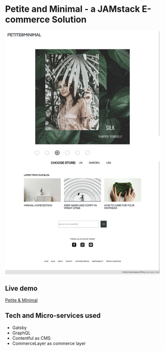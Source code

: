# Petite and Minimal - a JAMstack E-commerce Solution

![Screenshot of the site](./docs/images/pm-screenshot.png)

## Live demo 
[Petite & Minimal](https://pmstore.annietaylorchen.com/)

## Tech and Micro-services used
- Gatsby 
- GraphQL
- Contentful as CMS
- CommerceLayer as commerce layer 

